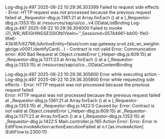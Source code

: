 Log-dbg.js:497 2025-08-22 10:29:36.303399 Failed to request side effects - Error: HTTP request was not processed because the previous request failed
    at _Requestor-dbg.js:1361:21
    at Array.forEach (<anonymous>)
    at a (_Requestor-dbg.js:1353:15)
    at /resources/sap/ui/co…v4.ODataListBinding
Log-dbg.js:497 2025-08-22 10:29:36.304000 Failed to invoke /ZI_WR_WEIGHINGSESSION(Vbeln='',Sessionid=05744661-bb00-1fe0-9fe6-43b187c62798,IsActiveEntity=false)/com.sap.gateway.srvd.zsb_wr_weighingbrige.v0001.identifyCard(...) - Contract is not valid
Error: Communication error: 400 Bad Request
    at Object.createError (_Helper-dbg.js:609:15)
    at _Requestor-dbg.js:1371:23
    at Array.forEach (<anonymous>)
    at a (_Requestor-dbg.js:1353:15)
    at /resources/sap/ui/co…ODataContextBinding

Log-dbg.js:497 2025-08-22 10:29:36.305600 Error while executing action  -  
Log-dbg.js:497 2025-08-22 10:29:36.305800 Error while requesting side effects - Error: HTTP request was not processed because the previous request failed  
 Error: HTTP request was not processed because the previous request failed
    at _Requestor-dbg.js:1361:21
    at Array.forEach (<anonymous>)
    at a (_Requestor-dbg.js:1353:15)
    at _Requestor-dbg.js:1422:5
Caused by: Error: Contract is not valid
    at Object.createError (_Helper-dbg.js:609:15)
    at _Requestor-dbg.js:1371:23
    at Array.forEach (<anonymous>)
    at a (_Requestor-dbg.js:1353:15)
    at _Requestor-dbg.js:1422:5
Main.controller.js:165 Action Error: Error: Error in EditFlow.invokeAction:actionExecutionFailed
    at n.t [as invokeAction] (EditFlow.ts:2300:11)
